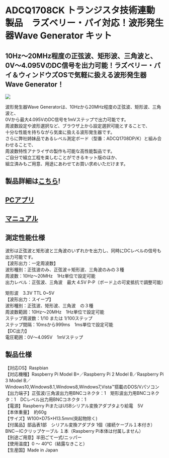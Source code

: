 # ADCQ1708CK トランジスタ技術連動製品　ラズベリー・パイ対応！波形発生器Wave Generator キット

## 10Hz～20MHz程度の正弦波、矩形波、三角波と、0V～4.095VのDC信号を出力可能！ラズベリー・パイ＆ウィンドウズOSで気軽に扱える波形発生器Wave Generator！

![](https://bit-trade-one.co.jp/wp/wp-content/uploads/2017/07/65e1dedb308e5a5b1693cf202e0c8a31.png)  

波形発生器Wave Generatorは、10Hzから20MHz程度の正弦波、矩形波、三角波と、  
0Vから最大4.095VのDC信号を1mVステップで出力可能です。  
周波数設定や波形選択など、ブラウザ上から設定選択可能とすることで、  
十分な性能を持ちながら気楽に扱える波形発生器です。  
さらに弊社姉妹品であるレベル測定ボード（型番：ADCQ1708DP/K）と組み合わせることで、  
周波数特性アナライザの製作も可能な高性能製品です。  
ご自分で組立工程を楽しむことができるキット版のほか、  
組立済みもご用意、用途にあわせてお買い求めいただけます。  

## 製品詳細は[こちら](https://bit-trade-one.co.jp/product/assemblydisk/adcq1708ck/)!

## [PCアプリ](https://github.com/bit-trade-one/ADCQ1708CK_Wave_generator_kit/tree/master/App)

## [マニュアル](https://github.com/bit-trade-one/ADCQ1708CK_Wave_generator_kit/blob/master/Manual/WaveGenerator_Manual.pdf)

## 測定性能仕様

波形は正弦波と矩形波と三角波のいずれかを出力し、同時にDCレベルの信号も出力可能です。  
【波形出力：一定周波数】  
波形種別：正弦波のみ、正弦波＋矩形波、三角波のみの３種  
周波数：10Hz～20MHz　1Hz単位で設定可能  
出力レベル：正弦波、三角波　最大 4.5V P-P（ボード上の可変抵抗で調整可能）  

矩形波　3.3V  TTL 0~5V  
【波形出力：スイープ】  
波形種別：正弦波、矩形波、三角波　の３種  
周波数範囲：10Hz～20MHz　1Hz単位で設定可能  
ステップ周波数：1/10 または 1/100ステップ  
ステップ間隔：10msから999ms　1ms単位で設定可能  
【DC出力】  
電圧範囲：0V～4.095V　1mVステップ  

## 製品仕様

【対応OS】Raspbian  
【対応機種】Raspberry Pi Model B+／Raspberry Pi 2 Model B／Raspberry Pi 3 Model B／  
            Windows10,Windows8.1,Windows8,Windows7,Vista™搭載のDOS/Vパソコン  
【出力端子】正弦波/三角波出力用BNCコネクタ：1　矩形波出力用BNCコネクタ：1　DCレベル出力用BNCコネクタ：1  
【電源】Raspberry PiまたはUSBシリアル変換アダプタより給電　5V  
【本体重量】　約60g  
【サイズ】W100×D75×H13.5mm(突起物除く)  
【付属品】部品表1部　シリアル変換アダプタ 1個（接続ケーブル１本付き）BNC－ICクリップケーブル １本（Raspberry Pi本体は付属しません）  
【別途ご用意】半田ごて一式/ニッパー  
【使用温度】0 ～ 40℃（結露なきこと）  
【生産国】Made in Japan  
